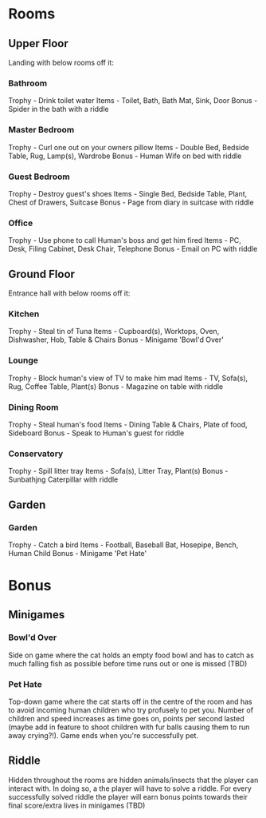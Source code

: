 # Rooms

## Upper Floor

Landing with below rooms off it:

### Bathroom

Trophy - Drink toilet water
Items - Toilet, Bath, Bath Mat, Sink, Door
Bonus - Spider in the bath with a riddle

### Master Bedroom

Trophy - Curl one out on your owners pillow
Items - Double Bed, Bedside Table, Rug, Lamp(s), Wardrobe
Bonus - Human Wife on bed with riddle

### Guest Bedroom

Trophy - Destroy guest's shoes
Items - Single Bed, Bedside Table, Plant, Chest of Drawers, Suitcase
Bonus - Page from diary in suitcase with riddle

### Office

Trophy - Use phone to call Human's boss and get him fired
Items - PC, Desk, Filing Cabinet, Desk Chair, Telephone
Bonus - Email on PC with riddle

## Ground Floor

Entrance hall with below rooms off it:

### Kitchen

Trophy - Steal tin of Tuna
Items - Cupboard(s), Worktops, Oven, Dishwasher, Hob, Table & Chairs
Bonus - Minigame 'Bowl'd Over'

### Lounge

Trophy - Block human's view of TV to make him mad
Items - TV, Sofa(s), Rug, Coffee Table, Plant(s)
Bonus - Magazine on table with riddle

### Dining Room

Trophy - Steal human's food
Items - Dining Table & Chairs, Plate of food, Sideboard
Bonus - Speak to Human's guest for riddle

### Conservatory

Trophy - Spill litter tray
Items - Sofa(s), Litter Tray, Plant(s)
Bonus - Sunbathjng Caterpillar with riddle

## Garden

### Garden

Trophy - Catch a bird
Items - Football, Baseball Bat, Hosepipe, Bench, Human Child
Bonus - Minigame 'Pet Hate'


# Bonus

## Minigames

### Bowl'd Over

Side on game where the cat holds an empty food bowl and has to catch as much
falling fish as possible before time runs out or one is missed (TBD)

### Pet Hate

Top-down game where the cat starts off in the centre of the room and has to
avoid incoming human children who try profusely to pet you. Number of children
and speed increases as time goes on, points per second lasted (maybe add in
feature to shoot children with fur balls causing them to run away crying?!).
Game ends when you're successfully pet.

## Riddle

Hidden throughout the rooms are hidden animals/insects that the player can
interact with. In doing so, a the player will have to solve a riddle. For every
successfully solved riddle the player will earn bonus points towards their
final score/extra lives in minigames (TBD)
